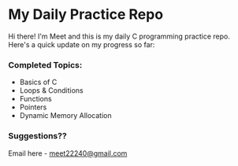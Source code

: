 # My Daily Practice Repo

Hi there! I'm Meet and this is my daily C programming practice repo.  
Here's a quick update on my progress so far:

### Completed Topics:
- Basics of C
- Loops & Conditions
- Functions
- Pointers
- Dynamic Memory Allocation

### Suggestions??
Email here - meet22240@gmail.com

